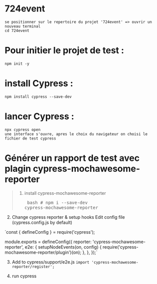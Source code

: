 # 724event
    se positionner sur le repertoire du projet '724event' => ouvrir un nouveau terminal
    cd 724event
# Pour initier le projet de test :
    npm init -y
# install Cypress : 
    npm install cypress --save-dev
# lancer Cypress : 
    npx cypress open
    une interface s'ouvre, apres le choix du navigateur on choisi le fichier de test cypress

# Générer un rapport de test avec plagin cypress-mochawesome-reporter 

> 1. install cypress-mochawesome-reporter
    <pre> bash # npm i --save-dev cypress-mochawesome-reporter ``` ```</pre>
 2. Change cypress reporter & setup hooks
    Edit config file (cypress.config.js by default)

   `const { defineConfig } = require('cypress');

module.exports = defineConfig({
  reporter: 'cypress-mochawesome-reporter',
  e2e: {
    setupNodeEvents(on, config) {
      require('cypress-mochawesome-reporter/plugin')(on);
    },
  },
});`

3. Add to cypress/support/e2e.js
    `import 'cypress-mochawesome-reporter/register';`

4. run cypress
   













